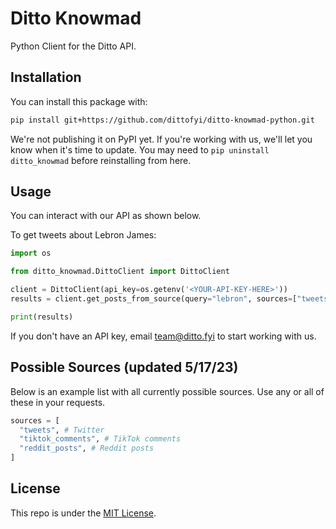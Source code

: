 # Ditto Knowmad

Python Client for the Ditto API.

## Installation

You can install this package with:

```bash
pip install git+https://github.com/dittofyi/ditto-knowmad-python.git
```

We're not publishing it on PyPI yet. If you're working with us, we'll let you know
when it's time to update. You may need to `pip uninstall ditto_knowmad` before reinstalling
from here.

## Usage

You can interact with our API as shown below.

To get tweets about Lebron James:
```python
import os

from ditto_knowmad.DittoClient import DittoClient

client = DittoClient(api_key=os.getenv('<YOUR-API-KEY-HERE>'))
results = client.get_posts_from_source(query="lebron", sources=["tweets"])

print(results)
```

If you don't have an API key, email team@ditto.fyi to start working with us.

## Possible Sources (updated 5/17/23)

Below is an example list with all currently possible sources. Use any or all of these in your requests.
```python
sources = [
  "tweets", # Twitter
  "tiktok_comments", # TikTok comments
  "reddit_posts", # Reddit posts
]
```

## License

This repo is under the [MIT License](https://opensource.org/license/mit/).
